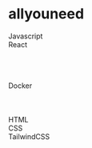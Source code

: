 # allyouneed

Javascript </br>
React </br>



</br>
</br>
</br>
Docker </br>


</br>
</br>
</br>
HTML  </br>
CSS  </br>
TailwindCSS  </br>
